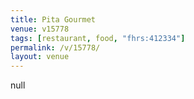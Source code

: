 ```yaml
---
title: Pita Gourmet
venue: v15778
tags: [restaurant, food, "fhrs:412334"]
permalink: /v/15778/
layout: venue
---
```

null